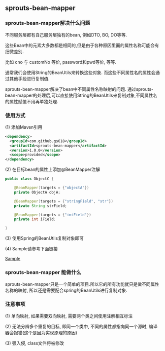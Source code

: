 ## sprouts-bean-mapper

### sprouts-bean-mapper解决什么问题

不同服务层都有自己服务层独有的bean, 例如DTO, BO, DO等等.

这些Bean中的元素大多数都是相同的,但是由于各种原因里面的属性名称可能会有细微差别.

比如 cno 与 customNo 等价, password和pwd等价, 等等.

通常我们会使用String的BeanUtils来转换这些对象. 而这些不同属性名的属性会通过其他手段进行复制值.

sprouts-bean-mapper解决了bean中不同属性名称映射的问题. 通过sprouts-bean-mapper的处理后,可以直接使用String的BeanUtils来复制对象,不同属性名的属性赋值不用再单独处理.


### 使用方式

(1) 添加Maven引用

```xml
<dependency>
  <groupId>com.github.gs618</groupId>
  <artifactId>sprouts-bean-mapper</artifactId>
  <version>1.0.0</version>
  <scope>provided</scope>
</dependency>
```

(2) 在目标bean的属性上添加@BeanMapper注解

```java
public class ObjectC {

    @BeanMapper(targets = {"objectA"})
    private ObjectA objA;

    @BeanMapper(targets = {"stringField", "str"})
    private String strField;

    @BeanMapper(targets = {"intField"})
    private int iField;

}
```

(3) 使用Spring的BeanUtils复制对象即可

(4) Sample请参考下面链接

[Sample](https://github.com/gs618/sprouts-bean-mapper-sample)



### sprouts-bean-mapper 能做什么

sprouts-bean-mapper只是一个简单的项目.所以它的所有功能就只是做不同属性名称的映射, 所以还是需要配合spring的BeanUtils进行复制对象.



### 注意事项

(1) 单向映射, 如果需要双向映射, 需要两个类之间使用注解相互标注

(2) 无法分辨多个重复的目标, 即同一个类中, 不同的属性都指向同一个源时, 编译器会报错(这个是因为实现原理的原因) 

(3) 强入侵, class文件将被修改
